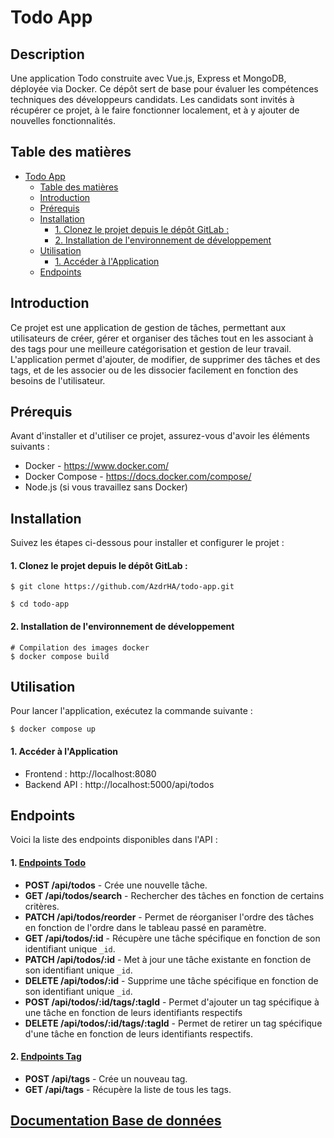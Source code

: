 # Todo App

## Description
Une application Todo construite avec Vue.js, Express et MongoDB, déployée via Docker. Ce dépôt sert de base pour évaluer les compétences techniques des développeurs candidats. Les candidats sont invités à récupérer ce projet, à le faire fonctionner localement, et à y ajouter de nouvelles fonctionnalités.

## Table des matières
- [Todo App](#todo-app)
   - [Table des matières](#table-des-matières)
   - [Introduction](#introduction)
   - [Prérequis](#prérequis)
   - [Installation](#installation)
      - [1. Clonez le projet depuis le dépôt GitLab :](#1-clonez-le-projet-depuis-le-dépôt-gitlab-)
      - [2. Installation de l'environnement de développement](#2-installation-de-lenvironnement-de-développement)
   - [Utilisation](#utilisation)
     - [1. Accéder à l'Application](#1-accéder-à-lapplication)
   - [Endpoints](#endpoints)

## Introduction
Ce projet est une application de gestion de tâches, permettant aux utilisateurs de créer, gérer et organiser des tâches tout en les associant à des tags pour une meilleure catégorisation et gestion de leur travail. L'application permet d'ajouter, de modifier, de supprimer des tâches et des tags, et de les associer ou de les dissocier facilement en fonction des besoins de l'utilisateur.

## Prérequis
Avant d'installer et d'utiliser ce projet, assurez-vous d'avoir les éléments suivants :

- Docker - https://www.docker.com/
- Docker Compose - https://docs.docker.com/compose/
- Node.js (si vous travaillez sans Docker)

## Installation

Suivez les étapes ci-dessous pour installer et configurer le projet :

#### 1. Clonez le projet depuis le dépôt GitLab :

```shell
$ git clone https://github.com/AzdrHA/todo-app.git

$ cd todo-app
```

#### 2. Installation de l'environnement de développement
```shell
# Compilation des images docker
$ docker compose build
```

## Utilisation
Pour lancer l'application, exécutez la commande suivante :

```shell
$ docker compose up
```

#### 1. Accéder à l'Application
- Frontend : http://localhost:8080
- Backend API : http://localhost:5000/api/todos

## Endpoints

Voici la liste des endpoints disponibles dans l'API :

#### 1. <a href="/docs/endpoints/todo.md">Endpoints Todo</a>
- **POST /api/todos** - Crée une nouvelle tâche.
- **GET /api/todos/search** - Rechercher des tâches en fonction de certains critères.
- **PATCH /api/todos/reorder** - Permet de réorganiser l'ordre des tâches en fonction de l'ordre dans le tableau passé en paramètre.
- **GET /api/todos/:id** - Récupère une tâche spécifique en fonction de son identifiant unique `_id`.
- **PATCH /api/todos/:id** - Met à jour une tâche existante en fonction de son identifiant unique `_id`.
- **DELETE /api/todos/:id** - Supprime une tâche spécifique en fonction de son identifiant unique `_id`.
- **POST /api/todos/:id/tags/:tagId** - Permet d'ajouter un tag spécifique à une tâche en fonction de leurs identifiants respectifs
- **DELETE /api/todos/:id/tags/:tagId** - Permet de retirer un tag spécifique d'une tâche en fonction de leurs identifiants respectifs.

#### 2. <a href="/docs/endpoints/tag.md">Endpoints Tag</a>
- **POST /api/tags** - Crée un nouveau tag.
- **GET /api/tags** - Récupère la liste de tous les tags.

## <a href="/docs/database.md">Documentation Base de données</a>
